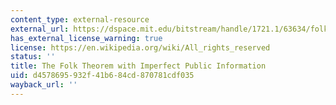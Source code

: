 ```yaml
---
content_type: external-resource
external_url: https://dspace.mit.edu/bitstream/handle/1721.1/63634/folktheoremwithi00fude.pdf?sequence=1&isAllowed=y
has_external_license_warning: true
license: https://en.wikipedia.org/wiki/All_rights_reserved
status: ''
title: The Folk Theorem with Imperfect Public Information
uid: d4578695-932f-41b6-84cd-870781cdf035
wayback_url: ''
---
```

